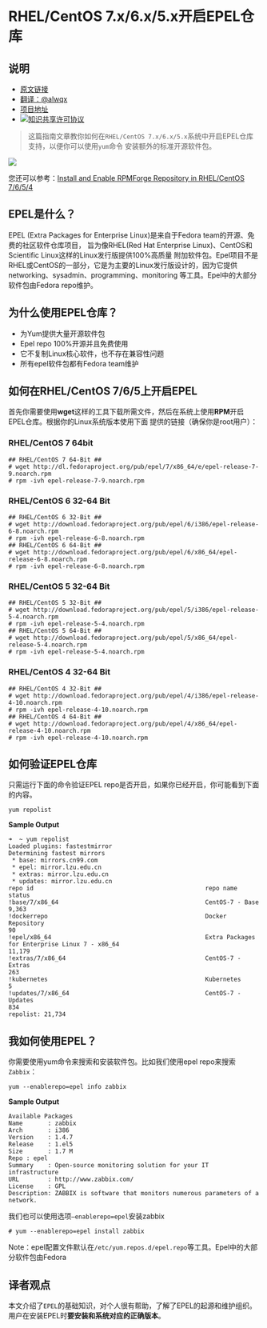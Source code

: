 # RHEL/CentOS 7.x/6.x/5.x开启EPEL仓库

## 说明
- [原文链接](http://www.tecmint.com/how-to-enable-epel-repository-for-rhel-centos-6-5/)
- [翻译：@alwqx](https://github.com/alwqx)
- [项目地址](https://github.com/alwqx/translate)
- <a rel="license" href="http://creativecommons.org/licenses/by-nc/4.0/"><img alt="知识共享许可协议" style="border-width:0" src="https://i.creativecommons.org/l/by-nc/4.0/80x15.png" /></a>

>这篇指南文章教你如何在`RHEL/CentOS 7.x/6.x/5.x`系统中开启EPEL仓库支持，以便你可以使用`yum`命令
安装额外的标准开源软件包。

![](http://www.tecmint.com/wp-content/uploads/2012/06/Install-Epel-in-Linux1.jpg)

您还可以参考：[Install and Enable RPMForge Repository in RHEL/CentOS 7/6/5/4](http://www.tecmint.com/install-and-enable-rpmforge-repository-in-rhel-centos-6-5-4/)

## EPEL是什么？
EPEL (Extra Packages for Enterprise Linux)是来自于Fedora team的开源、免费的社区软件仓库项目，
旨为像RHEL(Red Hat Enterprise Linux)、CentOS和Scientific Linux这样的Linux发行版提供100%高质量
附加软件包。Epel项目不是RHEL或CentOS的一部分，它是为主要的Linux发行版设计的，因为它提供networking、sysadmin、programming、monitoring
等工具。Epel中的大部分软件包由Fedora repo维护。

## 为什么使用EPEL仓库？
- 为Yum提供大量开源软件包
- Epel repo 100%开源并且免费使用
- 它不复制Linux核心软件，也不存在兼容性问题
- 所有epel软件包都有Fedora team维护

## 如何在RHEL/CentOS 7/6/5上开启EPEL
首先你需要使用**wget**这样的工具下载所需文件，然后在系统上使用**RPM**开启EPEL仓库。根据你的Linux系统版本使用下面
提供的链接（确保你是root用户）：

### RHEL/CentOS 7 64bit
```
## RHEL/CentOS 7 64-Bit ##
# wget http://dl.fedoraproject.org/pub/epel/7/x86_64/e/epel-release-7-9.noarch.rpm
# rpm -ivh epel-release-7-9.noarch.rpm
```

### RHEL/CentOS 6 32-64 Bit
```
## RHEL/CentOS 6 32-Bit ##
# wget http://download.fedoraproject.org/pub/epel/6/i386/epel-release-6-8.noarch.rpm
# rpm -ivh epel-release-6-8.noarch.rpm
## RHEL/CentOS 6 64-Bit ##
# wget http://download.fedoraproject.org/pub/epel/6/x86_64/epel-release-6-8.noarch.rpm
# rpm -ivh epel-release-6-8.noarch.rpm
```

### RHEL/CentOS 5 32-64 Bit
```
## RHEL/CentOS 5 32-Bit ##
# wget http://download.fedoraproject.org/pub/epel/5/i386/epel-release-5-4.noarch.rpm
# rpm -ivh epel-release-5-4.noarch.rpm
## RHEL/CentOS 5 64-Bit ##
# wget http://download.fedoraproject.org/pub/epel/5/x86_64/epel-release-5-4.noarch.rpm
# rpm -ivh epel-release-5-4.noarch.rpm
```

### RHEL/CentOS 4 32-64 Bit
```
## RHEL/CentOS 4 32-Bit ##
# wget http://download.fedoraproject.org/pub/epel/4/i386/epel-release-4-10.noarch.rpm
# rpm -ivh epel-release-4-10.noarch.rpm
## RHEL/CentOS 4 64-Bit ##
# wget http://download.fedoraproject.org/pub/epel/4/x86_64/epel-release-4-10.noarch.rpm
# rpm -ivh epel-release-4-10.noarch.rpm
```

## 如何验证EPEL仓库
只需运行下面的命令验证EPEL repo是否开启，如果你已经开启，你可能看到下面的内容。
```
yum repolist
```

**Sample Output**
```
➜  ~ yum repolist
Loaded plugins: fastestmirror
Determining fastest mirrors
 * base: mirrors.cn99.com
 * epel: mirror.lzu.edu.cn
 * extras: mirror.lzu.edu.cn
 * updates: mirror.lzu.edu.cn
repo id                                                repo name                                                                            status
!base/7/x86_64                                         CentOS-7 - Base                                                                       9,363
!dockerrepo                                            Docker Repository                                                                        90
!epel/x86_64                                           Extra Packages for Enterprise Linux 7 - x86_64                                       11,179
!extras/7/x86_64                                       CentOS-7 - Extras                                                                       263
!kubernetes                                            Kubernetes                                                                                5
!updates/7/x86_64                                      CentOS-7 - Updates                                                                      834
repolist: 21,734
```

## 我如何使用EPEL？
你需要使用yum命令来搜索和安装软件包。比如我们使用epel repo来搜索`Zabbix`：
```
yum --enablerepo=epel info zabbix
```

**Sample Output**
```
Available Packages
Name       : zabbix
Arch       : i386
Version    : 1.4.7
Release    : 1.el5
Size       : 1.7 M
Repo : epel
Summary    : Open-source monitoring solution for your IT infrastructure
URL        : http://www.zabbix.com/
License    : GPL
Description: ZABBIX is software that monitors numerous parameters of a network.
```

我们也可以使用选项`–enablerepo=epel`安装zabbix
```
# yum --enablerepo=epel install zabbix
```

Note：epel配置文件默认在`/etc/yum.repos.d/epel.repo`等工具。Epel中的大部分软件包由Fedora

## 译者观点
本文介绍了`EPEL`的基础知识，对个人很有帮助，了解了EPEL的起源和维护组织。
用户在安装EPEL时**要安装和系统对应的正确版本**。

